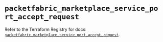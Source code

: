 # `packetfabric_marketplace_service_port_accept_request`

Refer to the Terraform Registry for docs: [`packetfabric_marketplace_service_port_accept_request`](https://registry.terraform.io/providers/packetfabric/packetfabric/1.9.3/docs/resources/marketplace_service_port_accept_request).
